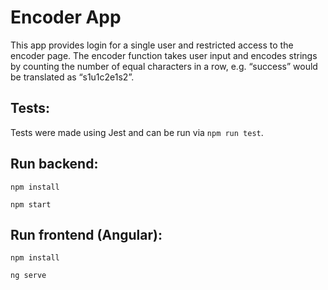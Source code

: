 # Encoder App

This app provides login for a single user and restricted access to the encoder page. The encoder function takes user input and encodes strings by counting the number of equal characters in a row, e.g. “success” would be translated as “s1u1c2e1s2”.


## Tests:

Tests were made using Jest and can be run via ```npm run test```.

## Run backend:
```
npm install
```
```
npm start 
```
## Run frontend (Angular):
```
npm install
```
```
ng serve
```


